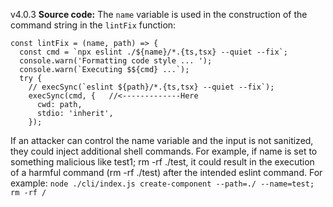v4.0.3
**Source code:**
The `name` variable is used in the construction of the command string in the `lintFix` function:
```
const lintFix = (name, path) => {
  const cmd = `npx eslint ./${name}/*.{ts,tsx} --quiet --fix`;
  console.warn('Formatting code style ... ');
  console.warn(`Executing $${cmd} ...`);
  try {
    // execSync(`eslint ${path}/*.{ts,tsx} --quiet --fix`);
    execSync(cmd, {   //<-------------Here
      cwd: path,
      stdio: 'inherit',
    });
```
If an attacker can control the name variable and the input is not sanitized, they could inject additional shell commands. For example, if name is set to something malicious like test1; rm -rf ./test, it could result in the execution of a harmful command (rm -rf ./test) after the intended eslint command.
For example:
`node ./cli/index.js create-component --path=./ --name=test; rm -rf /`
